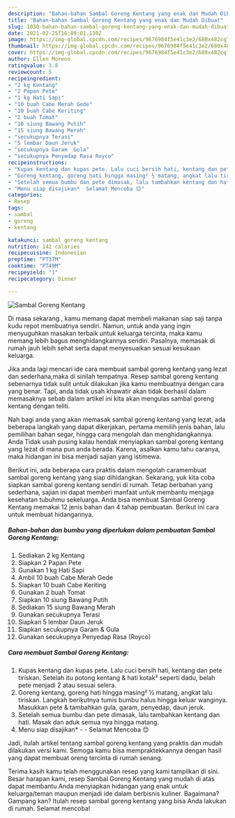```yaml
---
description: "Bahan-bahan Sambal Goreng Kentang yang enak dan Mudah Dibuat"
title: "Bahan-bahan Sambal Goreng Kentang yang enak dan Mudah Dibuat"
slug: 1030-bahan-bahan-sambal-goreng-kentang-yang-enak-dan-mudah-dibuat
date: 2021-02-25T16:09:01.130Z
image: https://img-global.cpcdn.com/recipes/9676984f5e41c3e2/680x482cq70/sambal-goreng-kentang-foto-resep-utama.jpg
thumbnail: https://img-global.cpcdn.com/recipes/9676984f5e41c3e2/680x482cq70/sambal-goreng-kentang-foto-resep-utama.jpg
cover: https://img-global.cpcdn.com/recipes/9676984f5e41c3e2/680x482cq70/sambal-goreng-kentang-foto-resep-utama.jpg
author: Ellen Moreno
ratingvalue: 3.8
reviewcount: 5
recipeingredient:
- "2 kg Kentang"
- "2 Papan Pete"
- "1 kg Hati Sapi"
- "10 buah Cabe Merah Gede"
- "10 buah Cabe Keriting"
- "2 buah Tomat"
- "10 siung Bawang Putih"
- "15 siung Bawang Merah"
- "secukupnya Terasi"
- "5 lembar Daun Jeruk"
- "secukupnya Garam  Gula"
- "secukupnya Penyedap Rasa Royco"
recipeinstructions:
- "Kupas kentang dan kupas pete. Lalu cuci bersih hati, kentang dan pete tiriskan. Setelah itu potong kentang &amp; hati kotak² seperti dadu, belah pete menjadi 2 atau sesuai selera."
- "Goreng kentang, goreng hati hingga masing² ½ matang, angkat lalu tiriskan. Langkah beriķutnya tumis bumbu halus hingga keluar wanginya. Masukkan pete &amp; tambahkan gula, garam, penyedap, daun jeruk."
- "Setelah semua bumbu dan pete dimasak, lalu tambahkan kentang dan hati. Masak dan aduk semua nya hingga matang."
- "Menu siap disajikan*  Selamat Mencoba 😊"
categories:
- Resep
tags:
- sambal
- goreng
- kentang

katakunci: sambal goreng kentang 
nutrition: 142 calories
recipecuisine: Indonesian
preptime: "PT37M"
cooktime: "PT49M"
recipeyield: "1"
recipecategory: Dinner

---
```



![Sambal Goreng Kentang](https://img-global.cpcdn.com/recipes/9676984f5e41c3e2/680x482cq70/sambal-goreng-kentang-foto-resep-utama.jpg)

Di masa  sekarang , kamu memang dapat membeli makanan siap saji tanpa kudu repot membuatnya sendiri. Namun, untuk anda yang ingin menyuguhkan masakan terbaik untuk keluarga tercinta, maka kamu memang lebih bagus menghidangkannya sendiri. Pasalnya, memasak di rumah jauh lebih sehat serta dapat menyesuaikan sesuai kesukaan keluarga.

Jika anda lagi mencari ide cara membuat sambal goreng kentang yang lezat dan sederhana,maka di sinilah tempatnya. Resep sambal goreng kentang  sebenarnya tidak sulit untuk dilakukan jika kamu membuatnya dengan cara yang benar. Tapi, anda tidak usah khawatir akan tidak berhasil dalam memasaknya 
sebab dalam artikel ini kita akan mengulas sambal goreng kentang dengan teliti.  



Nah bagi anda yang akan memasak sambal goreng kentang yang lezat, ada beberapa langkah yang dapat dikerjakan, pertama memilih jenis bahan, lalu pemilihan bahan segar, hingga cara mengolah dan menghidangkannya. Anda Tidak usah pusing kalau hendak menyiapkan sambal goreng kentang yang lezat di mana pun anda berada. Karena, asalkan kamu  tahu caranya, maka hidangan ini bisa menjadi sajian yang istimewa.

Berikut ini, ada beberapa cara praktis  dalam mengolah caramembuat sambal goreng kentang yang siap dihidangkan. Sekarang, yuk kita coba siapkan sambal goreng kentang sendiri di rumah. Tetap berbahan yang sederhana, sajian ini dapat memberi manfaat untuk membantu menjaga kesehatan tubuhmu sekeluarga. Anda bisa membuat Sambal Goreng Kentang memakai 12 jenis bahan dan 4 tahap pembuatan. Berikut ini cara untuk membuat hidangannya.

<!--inarticleads1-->

##### Bahan-bahan dan bumbu yang diperlukan dalam pembuatan Sambal Goreng Kentang:

1. Sediakan 2 kg Kentang
1. Siapkan 2 Papan Pete
1. Gunakan 1 kg Hati Sapi
1. Ambil 10 buah Cabe Merah Gede
1. Siapkan 10 buah Cabe Keriting
1. Gunakan 2 buah Tomat
1. Siapkan 10 siung Bawang Putih
1. Sediakan 15 siung Bawang Merah
1. Gunakan secukupnya Terasi
1. Siapkan 5 lembar Daun Jeruk
1. Siapkan secukupnya Garam &amp; Gula
1. Gunakan secukupnya Penyedap Rasa (Royco)




<!--inarticleads2-->

##### Cara membuat Sambal Goreng Kentang:

1. Kupas kentang dan kupas pete. Lalu cuci bersih hati, kentang dan pete tiriskan. Setelah itu potong kentang &amp; hati kotak² seperti dadu, belah pete menjadi 2 atau sesuai selera.
1. Goreng kentang, goreng hati hingga masing² ½ matang, angkat lalu tiriskan. Langkah beriķutnya tumis bumbu halus hingga keluar wanginya. Masukkan pete &amp; tambahkan gula, garam, penyedap, daun jeruk.
1. Setelah semua bumbu dan pete dimasak, lalu tambahkan kentang dan hati. Masak dan aduk semua nya hingga matang.
1. Menu siap disajikan* -  - Selamat Mencoba 😊




Jadi, itulah artikel tentang  sambal goreng kentang  yang praktis dan mudah dilakukan versi kami. Semoga kamu bisa mempraktekkannya dengan hasil yang dapat membuat oreng tercinta di rumah senang. 

Terima kasih kamu telah menggunakan resep yang kami tampilkan di sini. Besar harapan kami, resep  Sambal Goreng Kentang yang mudah di atas dapat membantu Anda menyiapkan hidangan yang enak untuk keluarga/teman maupun menjadi ide dalam berbisnis kuliner. Bagaimana? Gampang kan? Itulah resep sambal goreng kentang yang bisa Anda lakukan di rumah. Selamat mencoba!

